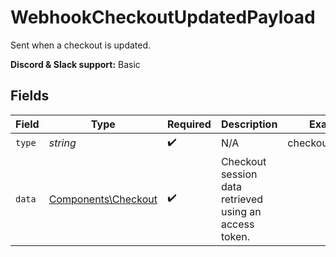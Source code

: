 # WebhookCheckoutUpdatedPayload

Sent when a checkout is updated.

**Discord & Slack support:** Basic


## Fields

| Field                                                      | Type                                                       | Required                                                   | Description                                                | Example                                                    |
| ---------------------------------------------------------- | ---------------------------------------------------------- | ---------------------------------------------------------- | ---------------------------------------------------------- | ---------------------------------------------------------- |
| `type`                                                     | *string*                                                   | :heavy_check_mark:                                         | N/A                                                        | checkout.updated                                           |
| `data`                                                     | [Components\Checkout](../../Models/Components/Checkout.md) | :heavy_check_mark:                                         | Checkout session data retrieved using an access token.     |                                                            |
